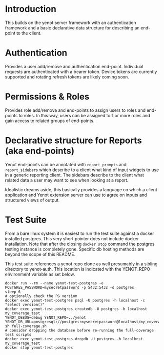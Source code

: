 # Introduction

This builds on the yenot server framework with an authentication framework and
a basic declarative data structure for describing an end-point to the client.

# Authentication

Provides a user add/remove and authentication end-point.  Individual requests
are authenticated with a bearer token.  Device tokens are currently supported
and rotating refresh tokens are likely coming soon.

# Permissions & Roles

Provides role add/remove and end-points to assign users to roles and end-points
to roles.  In this way, users can be assigned to 1 or more roles and gain
access to related groups of end-points.

# Declarative structure for Reports (aka end-points)

Yenot end-points can be annotated with `report_prompts` and `report_sidebars`
which describe to a client what kind of input widgets to use in a generic
reporting client.  The sidebars describe to the client what related data a user
may want to see when looking at a report.

Idealistic dreams aside, this basically provides a language on which a client
application and Yenot extension server can use to agree on inputs and
structured views of output.

# Test Suite

From a bare linux system it is easiest to run the test suite against a docker
installed postgres.  This very short pointer does not include docker
installation.  Note that after the closing `docker stop` command the postgres
testing instance is completely gone.  Specific db hosting methods are beyond
the scope of this README.

This test suite references a yenot repo clone as well presumably in a sibling
directory to yenot-auth.  This location is indicated with the YENOT_REPO
environment variable as set below.

```
docker run --rm --name yenot-test-postgres -e POSTGRES_PASSWORD=mysecretpassword -p 5432:5432 -d postgres
sleep 6
# optionally check the PG version
docker exec yenot-test-postgres psql -U postgres -h localhost -c "select version()"
docker exec yenot-test-postgres createdb -U postgres -h localhost my_coverage_test
YENOT_DEBUG=debug YENOT_REPO=../yenot YENOT_DB_URL=postgresql://postgres:mysecretpassword@localhost/my_coverage_test sh full-coverage.sh
# consider dropping the database before re-running the full-coverage test scripts
docker exec yenot-test-postgres dropdb -U postgres -h localhost my_coverage_test
docker stop yenot-test-postgres
```
